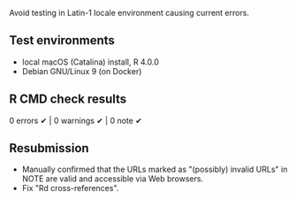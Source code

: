 Avoid testing in Latin-1 locale environment causing current errors.

## Test environments
- local macOS (Catalina) install, R 4.0.0
- Debian GNU/Linux 9 (on Docker)

## R CMD check results

0 errors ✔ | 0 warnings ✔ | 0 note ✔

## Resubmission

- Manually confirmed that the URLs marked as "(possibly) invalid URLs" in NOTE are valid and accessible via Web browsers.
- Fix "Rd cross-references".
